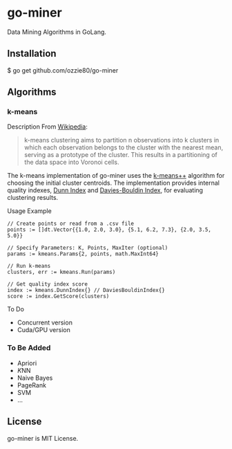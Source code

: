 # go-miner #
Data Mining Algorithms in GoLang.

## Installation
$ go get github.com/ozzie80/go-miner

## Algorithms 

### k-means 

Description From [Wikipedia](https://en.wikipedia.org/wiki/K-means_clustering): 
> k-means clustering aims to partition n observations into k clusters in which each observation belongs to the cluster with the nearest mean, serving as a prototype of the cluster. This results in a partitioning of the data space into Voronoi cells.

The k-means implementation of go-miner uses the [k-means++](https://en.wikipedia.org/wiki/K-means%2B%2B "k-means++") algorithm for choosing the initial cluster centroids. The implementation provides internal quality indexes, [Dunn Index](https://en.wikipedia.org/wiki/Dunn_index) and [Davies-Bouldin Index](https://en.wikipedia.org/wiki/Davies%E2%80%93Bouldin_index), for evaluating clustering results. 


Usage Example

    // Create points or read from a .csv file
    points := []dt.Vector{{1.0, 2.0, 3.0}, {5.1, 6.2, 7.3}, {2.0, 3.5, 5.0}}
    
    // Specify Parameters: K, Points, MaxIter (optional) 
    params := kmeans.Params{2, points, math.MaxInt64}

	// Run k-means
	clusters, err := kmeans.Run(params)

	// Get quality index score
	index := kmeans.DunnIndex{} // DaviesBouldinIndex{}
	score := index.GetScore(clusters)

To Do

- Concurrent version
- Cuda/GPU version


### To Be Added
- Apriori
- *K*NN
- Naive Bayes
- PageRank
- SVM
- ...

## License
go-miner is MIT License.